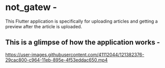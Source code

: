 # not_gatew - 

This Flutter application is specifically for uploading articles and getting a preview after the article is uploaded.

## This is a glimpse of how the application works - 

https://user-images.githubusercontent.com/41112044/121382376-29cac800-c964-11eb-895e-4f53eddac650.mp4

